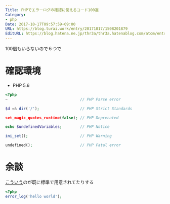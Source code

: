 ```yaml
---
Title: PHPでエラーログの確認に使えるコード100選
Category:
- php
Date: 2017-10-17T09:57:59+09:00
URL: https://blog.turai.work/entry/20171017/1508201879
EditURL: https://blog.hatena.ne.jp/thr3a/thr3a.hatenablog.com/atom/entry/8599973812308728554
---
```


100個もいらないので６つで

# 確認環境

- PHP 5.6

```php
<?php
~                                // PHP Parse error

$d =& dir('/');                  // PHP Strict Standards

set_magic_quotes_runtime(false); // PHP Deprecated

echo $undefinedVariables;        // PHP Notice

ini_set();                       // PHP Warning

undefined();                     // PHP Fatal error
```

# 余談

[こういう](http://www.php-ref.com/basic/06_error_log.html)のが既に標準で用意されてたりする

```php
<?php
error_log('hello world');
```
